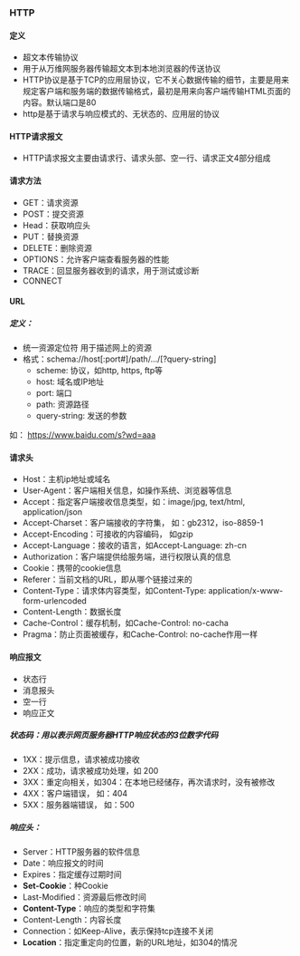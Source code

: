 ### HTTP

#### 定义

- 超文本传输协议
- 用于从万维网服务器传输超文本到本地浏览器的传送协议
- HTTP协议是基于TCP的应用层协议，它不关心数据传输的细节，主要是用来规定客户端和服务端的数据传输格式，最初是用来向客户端传输HTML页面的内容。默认端口是80
- http是基于请求与响应模式的、无状态的、应用层的协议



#### HTTP请求报文

- HTTP请求报文主要由请求行、请求头部、空一行、请求正文4部分组成



#### 请求方法

- GET：请求资源
- POST：提交资源
- Head：获取响应头
- PUT：替换资源
- DELETE：删除资源
- OPTIONS：允许客户端查看服务器的性能
- TRACE：回显服务器收到的请求，用于测试或诊断
- CONNECT



#### URL

##### 定义：

- 统一资源定位符
  用于描述网上的资源
- 格式：schema://host[:port#]/path/.../[?query-string]
  - scheme: 协议，如http, https, ftp等
  - host: 域名或IP地址
  - port: 端口
  - path: 资源路径
  - query-string: 发送的参数

如： https://www.baidu.com/s?wd=aaa



#### 请求头

- Host：主机ip地址或域名
- User-Agent：客户端相关信息，如操作系统、浏览器等信息
- Accept：指定客户端接收信息类型，如：image/jpg, text/html, application/json
- Accept-Charset：客户端接收的字符集， 如：gb2312，iso-8859-1
- Accept-Encoding：可接收的内容编码， 如gzip
- Accept-Language：接收的语言，如Accept-Language: zh-cn
- Authorization：客户端提供给服务端，进行权限认真的信息
- Cookie：携带的cookie信息
- Referer：当前文档的URL，即从哪个链接过来的
- Content-Type：请求体内容类型，如Content-Type: application/x-www-form-urlencoded
- Content-Length：数据长度
- Cache-Control：缓存机制，如Cache-Control: no-cacha
- Pragma：防止页面被缓存，和Cache-Control: no-cache作用一样



#### 响应报文

- 状态行
- 消息报头
- 空一行
- 响应正文



#####  状态码：用以表示网页服务器HTTP响应状态的3位数字代码

- 1XX：提示信息，请求被成功接收
- 2XX：成功，请求被成功处理，如 200
- 3XX：重定向相关，如304：在本地已经储存，再次请求时，没有被修改
- 4XX：客户端错误， 如：404
- 5XX：服务器端错误， 如：500



##### 响应头：

- Server：HTTP服务器的软件信息
- Date：响应报文的时间
- Expires：指定缓存过期时间
- **Set-Cookie**：种Cookie
- Last-Modified：资源最后修改时间
- **Content-Type**：响应的类型和字符集
- Content-Length：内容长度
- Connection：如Keep-Alive，表示保持tcp连接不关闭
- **Location**：指定重定向的位置，新的URL地址，如304的情况





